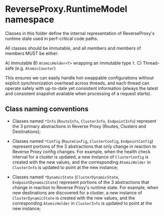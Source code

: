 # ReverseProxy.RuntimeModel namespace

Classes in this folder define the internal representation
of ReverseProxy's runtime state used in perf-critical code paths.

All classes should be immutable, and all members and members of members
MUST be either:

   A) immutable
   B) `AtomicHolder<T>` wrapping an immutable type `T`.
   C) Thread-safe (e.g. `AtomicCounter`)

This ensures we can easily handle hot-swappable configurations
without explicit synchronization overhead across threads,
and each thread can operate safely with up-to-date yet consistent information
(always the latest and consistent snapshot available when processing of a request starts).

## Class naming conventions

* Classes named `*Info` (`RouteInfo`, `ClusterInfo`, `EndpointInfo`)
  represent the 3 primary abstractions in Reverse Proxy (Routes, Clusters and Destinations);

* Classes named `*Config` (`RouteConfig`, `ClusterConfig`, `EndpointConfig`)
  represent portions of the 3 abstractions that only change in reaction to 
  Reverse Proxy config changes.
  For example, when the health check interval for a cluster is updated,
  a new instance of `ClusterConfig` is created with the new values,
  and the corresponding `AtomicHolder` in `ClusterInfo` is updated to point at the new instance;

* Classes named `*DynamicState` (`ClusterDynamicState`, `EndpointDynamicState`)
  represent portions of the 3 abstractions that change in reaction to
  Reverse Proxy's runtime state.
  For example, when new destinations are discovered for a cluster,
  a new instance of `ClusterDynamicState` is created with the new values,
  and the corresponding `AtomicHolder` in `ClusterInfo` is updated to point at the new instance;
